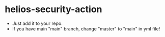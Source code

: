 # helios-security-action

- Just add it to your repo.
- If you have main "main" branch, change "master" to "main" in yml file!
